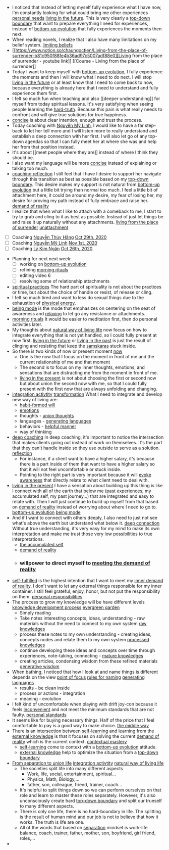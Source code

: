 - I noticed that instead of letting myself fully experience
what I have now, I'm constantly looking for what could bring me other
experiences [personal needs](<personal needs.md>) [living in the future](<living in the future.md>). This is very clearly a
[top-down boundary](<top-down boundary.md>) that want to prepare everything I need for experiences,
instead of [bottom-up evolution](<bottom-up evolution.md>) that fully experiences the moments then next.
- When reading novels, I realize that I also have many
limitations on my belief system. [limiting beliefs](<limiting beliefs.md>)
- [[https://www.notion.so/chaungoctien/Living-from-the-place-of-surrender-b81c950f88fe4b36ad97c5007adf88e0][Living
from the place of surrender - youtube link]] [[Course - Living from the place
of surrender]]
- Today I want to keep myself with [bottom-up evolution](<bottom-up evolution.md>), I
fully experience the moments and then I will know what I need to do next. I
will stop [living in the future](<living in the future.md>) or at least know that I need to come back to
now, because everything is already here that I need to understand and fully
experience them first.
- I felt so much fun when teaching and also [[deeper
understanding]] for myself from today spiritual lessons. It's very satisfying
when seeing people learning the [hard-truth](<hard-truth.md>). Because this pain is what
really needs to confront and will give true solutions for true happiness.
- [concise](<concise.md>) is about clear intention, enough and trust the
process.
- Today coaching with [Nguyễn Mỹ Linh](<Nguyễn Mỹ Linh.md>), I would like to have
a far step-back to let her tell more and I will listen more to really
understand and establish a deep connection with her first. I will also let go
of any top-down agendas so that I can fully meet her at where she was and help
her from that position instead.
- It's about [[meet people
where they are]] instead of where I think they should be.
- I also want my language
will be more [concise](<concise.md>) instead of explaining or talking too much.
- [coaching reflection](<coaching reflection.md>) I still feel that I have I desire to
support her navigate through this transition as best as possible based on my
[top-down boundary](<top-down boundary.md>). This desire makes my support is not natural from
[bottom-up evolution](<bottom-up evolution.md>) but a little bit trying than normal too much. I feel a
little bit of attachment here, it could be around my desire, my fear of losing
her, my desire for proving my path instead of fully embrace and raise her.
[demand of reality](<demand of reality.md>)
- I realize that when what I like to attach with a comeback to
me, I start to try to grab and cling to it as best as possible. Instead of just
let things be and raise it up naturally without any attachments. [living from the place of surrender](<living from the place of surrender.md>) [unattachment](<unattachment.md>)
- [ ] Coaching
[Nguyễn Thúy Hằng](<Nguyễn Thúy Hằng.md>) [Oct 29th, 2020](<Oct 29th, 2020.md>)
- [ ] Coaching [Nguyễn Mỹ Linh](<Nguyễn Mỹ Linh.md>) [Nov 1st, 2020](<Nov 1st, 2020.md>)
- [ ] Coaching [Lý Kim Ngân](<Lý Kim Ngân.md>) [Oct 26th, 2020](<Oct 26th, 2020.md>)
- Planning for next next week:
    - [ ] working on [bottom-up evolution](<bottom-up evolution.md>)
    - [ ] refining [morning rituals](<morning rituals.md>)
    - [ ] editing video 6
    - [ ] resolving some of relationship attachments
- [spiritual practices](<spiritual practices.md>) The hard part of spirituality is not
about the practices or time, but about the choice of handle or resist, of
release or cling.
- I felt so much tired and want to less do sexual things due
to the exhaustion of [physical energy](<physical energy.md>).
- [being mode](<being mode.md>) is the mode that emphasizes on centering on
the seat of awareness and [relaxing](<relaxing.md>) to let go any resistance or
attachments.
- [morning rituals](<morning rituals.md>) It would be easier to meditation first,
then do personal activities later.
- My thoughts about [natural way of living life](<natural way of living life.md>) now focus
on how to integrate everything that is not yet handled, so I could fully
present at now first. [living in the future](<living in the future.md>) or [living in the past](<living in the past.md>) is
just the result of clinging and resisting that keep the [samskaras](<samskaras.md>) stuck
inside.
- So there is two kinds of now or present moment [now](<now.md>)
    - One is the now that I focus on the moment in front of me and the current relationship of me and that moment
    - The second is to focus on my inner thoughts, emotions, and sensations that are distracting me from the moment in front of me.
    - [living in the present](<living in the present.md>) is not about choosing the first or second now but about union the second now with me, so that I could fully present with the first now that are always unfolding and changing.
- [integration activtity](<integration activtity.md>) [transformation](<transformation.md>) What I need to integrate and develop new way of living are:
    - [habit-formed will](<habit-formed will.md>)
    - [emotions](<emotions.md>)
    - thoughts - [union thoughts](<union thoughts.md>)
    - languages - [generating languages](<generating languages.md>)
    - behaviors - [helpful manner](<helpful manner.md>)
    - way of thinking
- [deep coaching](<deep coaching.md>) In deep coaching, it's important to notice the intersection that makes clients going out instead of work on themselves. It's the part that they can't handle inside so they use outside to serve as a solution. [reflection](<reflection.md>)
    - For instance, if a client want to have a higher salary, it's because there is a part inside of them that want to have a higher salary so that it will not feel uncomfortable or stuck inside.
    - Pointing to the right part is very important because it will [evoke awareness](<evoke awareness.md>) that directly relate to what client need to deal with.
- [living in the present](<living in the present.md>) I have a sensation about building up this thing is like I connect with all of the earth that below me (past experiences, my accumulated self, my past journey...) that are integrated and easy to relate with. Then I will just continue to build up myself from that based on [demand of reality](<demand of reality.md>) instead of worrying about where I need to go to. [bottom-up evolution](<bottom-up evolution.md>) [being mode](<being mode.md>) 
- And if I want to connect with others deeply, I also need to just not see what's above the earth but understand what below it. [deep connection](<deep connection.md>) Without true understanding, it's very easy for my mind to make its own interpretation and make me trust those very low possibilities to true interpretations.
    - [the accumulated self](<the accumulated self.md>)
    - [demand of reality](<demand of reality.md>)
    - ### willpower to direct myself to [meeting the demand of reality](<meeting the demand of reality.md>)
- [self-fulfilled](<self-fulfilled.md>) is the highest intention that I want to
meet my [inner demand of reality](<inner demand of reality.md>). I don't want to let any external things
responsible for my inner container. I still feel grateful, enjoy, honor, but
not put the responsibility on them. [personal responsibilities](<personal responsibilities.md>)
- The process to grow my knowledge will be have different levels [knowledge development process](<knowledge development process.md>) [evergreen garden](<evergreen garden.md>)
    - Simply reading
    - Take notes interesting concepts, ideas, understanding - raw
materials without the need to connect to my own system [raw knowledges](<raw knowledges.md>)
    - process these notes to my own understanding - creating
ideas, concepts nodes and relate them to my own system [processed knowledges](<processed knowledges.md>)
    - continue developing these ideas and concepts over time
through experiences, note-taking, connecting - [mature knowledges](<mature knowledges.md>)
    - creating articles, condensing wisdom from these refined
materials [generative wisdom](<generative wisdom.md>)
- When bathing, I noticed that how I look at and name things is different depends on the view [point of focus](<point of focus.md>) [rules for naming](<rules for naming.md>) [generating languages](<generating languages.md>)
    - results - be clean inside
    - process or actions - integration
    - meaning - evolution
- I felt kind of uncomfortable when playing with drift joy-con because it feels [inconvenient](<inconvenient.md>) and not meet the minimum standards that are not faulty. [personal standards](<personal standards.md>)
- It seems like for buying necessary things. Half of the price that I feel comfortable to pay is a good way to make choice. [the middle way](<the middle way.md>)
- There is an intersection between [self-learning](<self-learning.md>) and learning from the [external knowledge](<external knowledge.md>) is that it focuses on solving the current [demand of reality](<demand of reality.md>)  which is the current context. [contextual mastery](<contextual mastery.md>)
    - [self-learning](<self-learning.md>) come to context with a [bottom-up evolution](<bottom-up evolution.md>) attitude.
    - [external knowledge](<external knowledge.md>) help to optimize the situation from a [top-down boundary](<top-down boundary.md>)
- [From separation to union life](<From separation to union life.md>) [integration activtity](<integration activtity.md>) [natural way of living life](<natural way of living life.md>)
    - The societies split life into many different aspects
        - Work, life, social, entertainment, spiritual...
        - Physics, Math, Biology,...
        - father, son, colleague, friend, trainer, coach...
    - It's helpful to split things down so we can perform ourselves on that role and learn to master these roles separately. However, it's also unconsciously create hard [top-down boundary](<top-down boundary.md>) and split our trueself to many different aspects.
    - There is only one life, there is no hard-boundary in life. The splitting is the result of human mind and our job is not to believe that how it works. The truth is life are one.
    - All of the words that based on [separation](<separation.md>) mindset is work-life balance, coach, trainer, father, mother, son, boyfriend, girl friend, roles,...
- 
